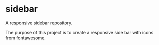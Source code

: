 # sidebar
A responsive sidebar repository.

The purpose of this project is to create a responsive side bar with icons from fontawesome.